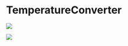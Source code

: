 # TemperatureConverter

![](http://drive.google.com/file/d/1gBvAKog3FJ2FUs_stCL7NwHJ1ZIXPol8/view?usp=sharing)

![](http://drive.google.com/file/d/1gBP51R6ORfSpg8zfoCHow86Wdqvbo53S/view?usp=sharing)

